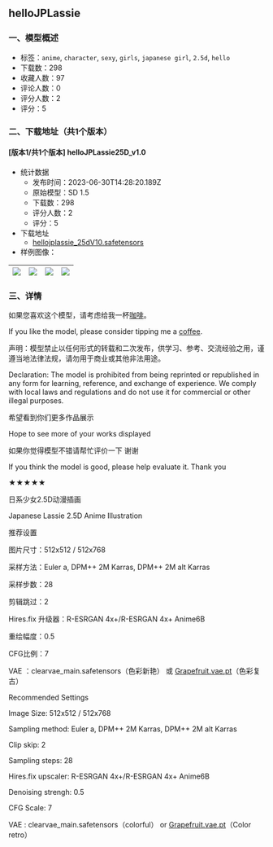 ## helloJPLassie
### 一、模型概述

- 标签：`anime`, `character`, `sexy`, `girls`, `japanese girl`, `2.5d`, `hello`
- 下载数：298
- 收藏人数：97
- 评论人数：0
- 评分人数：2
- 评分：5

### 二、下载地址（共1个版本）

#### [版本1/共1个版本] helloJPLassie25D_v1.0

- 统计数据
  - 发布时间：2023-06-30T14:28:20.189Z
  - 原始模型：SD 1.5
  - 下载数：298
  - 评分人数：2
  - 评分：5
- 下载地址
  - [hellojplassie_25dV10.safetensors](https://civitai.com/api/download/models/107303)
- 样例图像：

| <img src="https://image.civitai.com/xG1nkqKTMzGDvpLrqFT7WA/6adc5061-80c4-4670-9f11-11efb89fa025/width=450/1346875.jpeg" /> | <img src="https://image.civitai.com/xG1nkqKTMzGDvpLrqFT7WA/9d989da0-e31f-4a2c-881f-4f281a01ed7f/width=450/1346860.jpeg" /> | <img src="https://image.civitai.com/xG1nkqKTMzGDvpLrqFT7WA/8371f156-74f9-4055-a57d-d70f2f3922ab/width=450/1346874.jpeg" /> | <img src="https://image.civitai.com/xG1nkqKTMzGDvpLrqFT7WA/ae545faa-5e89-4abb-8c6a-838b2ad4b327/width=450/1346859.jpeg" /> |
| ---- | ---- | ---- | ---- |


### 三、详情
<p>如果您喜欢这个模型，请考虑给我一杯<a target="_blank" rel="ugc" href="https://ko-fi.com/hyaji">咖啡</a>。</p><p>If you like the model, please consider tipping me a <a target="_blank" rel="ugc" href="https://ko-fi.com/hyaji">coffee</a>.</p><p></p><p>声明：模型禁止以任何形式的转载和二次发布，供学习、参考、交流经验之用，谨遵当地法律法规，请勿用于商业或其他非法用途。</p><p>Declaration: The model is prohibited from being reprinted or republished in any form for learning, reference, and exchange of experience. We comply with local laws and regulations and do not use it for commercial or other illegal purposes.</p><p></p><p>希望看到你们更多作品展示</p><p>Hope to see more of your works displayed</p><p></p><p>如果你觉得模型不错请帮忙评价一下 谢谢</p><p>If you think the model is good, please help evaluate it. Thank you</p><p>★★★★★</p><p>日系少女2.5D动漫插画</p><p>Japanese Lassie 2.5D Anime Illustration</p><p>推荐设置</p><p>图片尺寸：512x512 / 512x768</p><p>采样方法：Euler a, DPM++ 2M Karras, DPM++ 2M alt Karras</p><p>采样步数：28</p><p>剪辑跳过：2</p><p>Hires.fix 升级器：R-ESRGAN 4x+/R-ESRGAN 4x+ Anime6B</p><p>重绘幅度：0.5</p><p>CFG比例：7</p><p>VAE ：clearvae_main.safetensors（色彩新艳） 或 <a target="_blank" rel="ugc" href="http://Grapefruit.vae.pt">Grapefruit.vae.pt</a>（色彩复古）</p><p>Recommended Settings</p><p>Image Size: 512x512 / 512x768</p><p>Sampling method: Euler a, DPM++ 2M Karras, DPM++ 2M alt Karras</p><p>Clip skip: 2</p><p>Sampling steps: 28</p><p>Hires.fix upscaler: R-ESRGAN 4x+/R-ESRGAN 4x+ Anime6B</p><p>Denoising strengh: 0.5</p><p>CFG Scale: 7</p><p>VAE : clearvae_main.safetensors（colorful） or <a target="_blank" rel="ugc" href="http://Grapefruit.vae.pt">Grapefruit.vae.pt</a>（Color retro）</p>